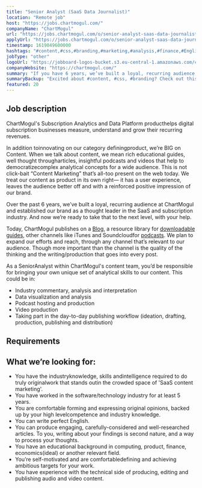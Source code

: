 ```yaml
---
title: "Senior Analyst (SaaS Data Journalist)"
location: "Remote job"
host: "https://jobs.chartmogul.com/"
companyName: "ChartMogul"
url: "https://jobs.chartmogul.com/o/senior-analyst-saas-data-journalist"
applyUrl: "https://jobs.chartmogul.com/o/senior-analyst-saas-data-journalist/c/new"
timestamp: 1619049600000
hashtags: "#content,#css,#branding,#marketing,#analysis,#finance,#English"
jobType: "other"
logoUrl: "https://jobboard-logos-bucket.s3.eu-central-1.amazonaws.com/chartmogul"
companyWebsite: "https://chartmogul.com/"
summary: "If you have 6 years, we’ve built a loyal, recurring audience at ChartMogul and established our brand as a thought leader in the SaaS and subscription industry, consider applying to ChartMogul's job post for a new senior analyst."
summaryBackup: "Excited about #content, #css, #branding? Check out this job post!"
featured: 20
---
```


## Job description

ChartMogul's Subscription Analytics and Data Platform producthelps digital subscription businesses measure, understand and grow their recurring revenues.

In addition toinnovating on our category definingproduct, we’re BIG on Content. When we talk about content, we mean rich educational guides, well thought througharticles, insightful podcasts and videos that help to democratizecomplex analytical concepts for a wide audience. This is not click-bait “Content Marketing” that’s all-too present on the web today. We treat our content as product in its own right— it has a user experience, leaves the audience better off and with a reinforced positive impression of our brand.

Over the past 6 years, we’ve built a loyal, recurring audience at ChartMogul and established our brand as a thought leader in the SaaS and subscription industry. And now we’re ready to take that to the next level, with your help.

Today, ChartMogul publishes on a [Blog](http://blog.chartmogul.com), a resource library for [downloadable guides](http://chartmogul.com/resources), other channels like iTunes and Soundcloudfor [podcasts](https://itunes.apple.com/us/podcast/saas-open-mic/id1067803742?mt=2). We plan to expand our efforts and reach, through any channel that’s relevant to our audience. Though more important than the channel is the quality of the thinking and the writing/production that goes into every post.

As a SeniorAnalyst within ChartMogul's content team, you’d be responsible for bringing your own unique set of analytical skills to our content. This could be in:

*   Industry commentary, analysis and interpretation
*   Data visualization and analysis
*   Podcast hosting and production
*   Video production
*   Taking part in the day-to-day publishing workflow (ideation, drafting, production, publishing and distribution)

## Requirements

## What we’re looking for:

*   You have the industryknowledge, skills andintelligence required to do truly originalwork that stands outin the crowded space of 'SaaS content marketing'.
*   You have worked in the software/technology industry for at least 5 years.
*   You are comfortable forming and expressing original opinions, backed up by your high levelcompetence and industry knowledge.
*   You can write perfect English.
*   You can produce engaging, carefully-considered and well-researched articles. To you, writing about your findings is second nature, and a way to process your thoughts.
*   You have an educational background in computing, product, finance, economics(ideal) or another relevant field.
*   You’re self-motivated and are comfortabledefining and achieving ambitious targets for your work.
*   You have experience with the technical side of producing, editing and publishing audio and video content.
